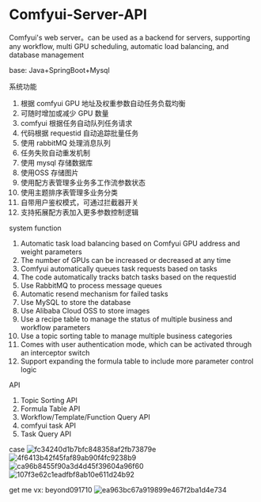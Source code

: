 # Comfyui-Server-API
Comfyui's web server。can be used as a backend for servers, supporting any workflow, multi GPU scheduling, automatic load balancing, and database management

base: Java+SpringBoot+Mysql

系统功能
1. 根据 comfyui GPU 地址及权重参数自动任务负载均衡
2. 可随时增加或减少 GPU 数量
3. comfyui 根据任务自动队列任务请求
4. 代码根据 requestid 自动追踪批量任务
5. 使用 rabbitMQ 处理消息队列
6. 任务失败自动重发机制
7. 使用 mysql 存储数据库
8. 使用OSS 存储图片
9. 使用配方表管理多业务多工作流参数状态
10. 使用主题排序表管理多业务分类
11. 自带用户鉴权模式，可通过拦截器开关
12. 支持拓展配方表加入更多参数控制逻辑


system function
1. Automatic task load balancing based on Comfyui GPU address and weight parameters
2. The number of GPUs can be increased or decreased at any time
3. Comfyui automatically queues task requests based on tasks
4. The code automatically tracks batch tasks based on the requestid
5. Use RabbitMQ to process message queues
6. Automatic resend mechanism for failed tasks
7. Use MySQL to store the database
8. Use Alibaba Cloud OSS to store images
9. Use a recipe table to manage the status of multiple business and workflow parameters
10. Use a topic sorting table to manage multiple business categories
11. Comes with user authentication mode, which can be activated through an interceptor switch
12. Support expanding the formula table to include more parameter control logic

API
1. Topic Sorting API
2. Formula Table API
3. Workflow/Template/Function Query API
4. comfyui task API
5. Task Query API


case
![fc34240d1b7bfc848358af2fb73879e](https://github.com/user-attachments/assets/80a2d600-4889-4fc5-b01e-6272ee5dfd84)
![4f6413b42f45faf89ab90f4fc9238b9](https://github.com/user-attachments/assets/90f06015-6267-42ed-87da-07d53101ad38)
![ca96b8455f90a3d4d45f39604a96f60](https://github.com/user-attachments/assets/df8f9112-ca30-4bef-996a-2b05a9e27264)
![107f3e62c1eadfbf8ab10e611d24b92](https://github.com/user-attachments/assets/6b4f9ceb-740a-4663-bc88-30e4c1606c7d)


get me
vx: beyond091710
![ea963bc67a919899e467f2ba1d4e734](https://github.com/user-attachments/assets/fac7f239-a75d-4816-97d7-52d1eea95f24)





